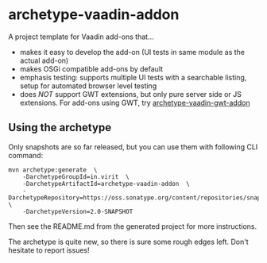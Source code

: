 # archetype-vaadin-addon

A project template for Vaadin add-ons that...

 * makes it easy to develop the add-on (UI tests in same module as the actual add-on)
 * makes OSGi compatible add-ons by default
 * emphasis testing: supports multiple UI tests with a searchable listing, setup for automated browser level testing
 * does *NOT* support GWT extensions, but only pure server side or JS extensions. For add-ons using GWT, try [archetype-vaadin-gwt-addon](https://github.com/viritin/archetype-vaadin-gwt-addon)

## Using the archetype

Only snapshots are so far released, but you can use them with following CLI command:

    mvn archetype:generate  \
        -DarchetypeGroupId=in.virit  \
        -DarchetypeArtifactId=archetype-vaadin-addon  \
        -DarchetypeRepository=https://oss.sonatype.org/content/repositories/snapshots/  \
        -DarchetypeVersion=2.0-SNAPSHOT

Then see the README.md from the generated project for more instructions. 

The archetype is quite new, so there is sure some rough edges left. Don't hesitate to report issues!

